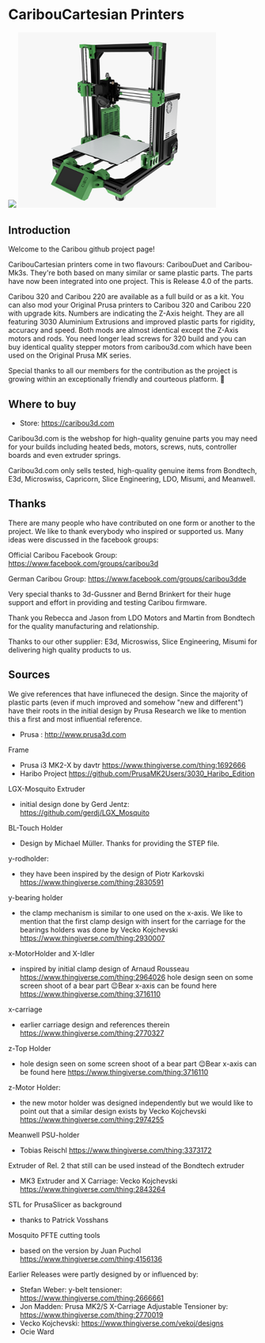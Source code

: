 # CaribouCartesian Printers

<img src="https://github.com/Caribou3d/CaribouCartesian/blob/master/img/Caribou-MK3-web.png" width="400"> <img src="https://github.com/Caribou3d/CaribouCartesian/blob/master/img/CaribouDuet-20201209-2-med.png" width="400"> 

## Introduction

Welcome to the Caribou github project page!

CaribouCartesian printers come in two flavours: CaribouDuet and Caribou-Mk3s. They're both based on many similar or same plastic parts. The parts have now been integrated into one project. This is Release 4.0 of the parts.

Caribou 320 and Caribou 220 are available as a full build or as a kit. You can also mod your Original Prusa printers to Caribou 320 and Caribou 220 with upgrade kits. Numbers are indicating the Z-Axis height. They are all featuring 3030 Aluminium Extrusions and improved plastic parts for rigidity, accuracy and speed. Both mods are almost identical except the Z-Axis motors and rods. You need longer lead screws for 320 build and you can buy identical quality stepper motors from caribou3d.com which have been used on the Original Prusa MK series.


Special thanks to all our members for the contribution as the project is growing within an exceptionally friendly and courteous platform. 🙏


## Where to buy

* Store: https://caribou3d.com

Caribou3d.com is the webshop for high-quality genuine parts you may need for your builds including heated beds, motors, screws, nuts, controller boards and even extruder springs.

Caribou3d.com only sells tested, high-quality genuine items from Bondtech, E3d, Microswiss, Capricorn, Slice Engineering, LDO, Misumi, and Meanwell. 

## Thanks

There are many people who have contributed on one form or another to the project. We like to thank everybody who inspired or supported us. Many ideas were discussed in the facebook groups:

Official Caribou Facebook Group: https://www.facebook.com/groups/caribou3d

German Caribou Group: https://www.facebook.com/groups/caribou3dde

Very special thanks to 3d-Gussner and Bernd Brinkert for their huge support and effort in providing and testing Caribou firmware.

Thank you Rebecca and Jason from LDO Motors and Martin from Bondtech for the quality manufacturing and relationship.

Thanks to our other supplier: E3d, Microswiss, Slice Engineering, Misumi for delivering high quality products to us.

## Sources

We give references that have influneced the design. Since the majority of plastic parts (even if much improved and somehow "new and different") have their roots in the initial design by Prusa Research we like to mention this a first and most influential reference. 

* Prusa : http://www.prusa3d.com

Frame
* Prusa i3 MK2-X by davtr https://www.thingiverse.com/thing:1692666
* Haribo Project https://github.com/PrusaMK2Users/3030_Haribo_Edition


LGX-Mosquito Extruder
* initial design done by Gerd Jentz: https://github.com/gerdj/LGX_Mosquito

BL-Touch Holder 
* Design by Michael Müller. Thanks for providing the STEP file.

y-rodholder:
* they have been inspired by the design of Piotr Karkovski https://www.thingiverse.com/thing:2830591

y-bearing holder
* the clamp mechanism is similar to one used on the x-axis. We like to mention that the first clamp design with insert for the carriage for the bearings holders was done by Vecko Kojchevski https://www.thingiverse.com/thing:2930007

x-MotorHolder and X-Idler
* inspired by initial clamp design of Arnaud Rousseau https://www.thingiverse.com/thing:2964026
hole design seen on some screen shoot of a bear part 😉Bear x-axis can be found here https://www.thingiverse.com/thing:3716110

x-carriage
* earlier carriage design and references therein https://www.thingiverse.com/thing:2770327

z-Top Holder
* hole design seen on some screen shoot of a bear part 😉Bear x-axis can be found here https://www.thingiverse.com/thing:3716110

z-Motor Holder:
* the new motor holder was designed independently but we would like to point out that a similar design exists by Vecko Kojchevski https://www.thingiverse.com/thing:2974255 

Meanwell PSU-holder
* Tobias Reischl https://www.thingiverse.com/thing:3373172

Extruder of Rel. 2 that still can be used instead of the Bondtech extruder
* MK3 Extruder and X Carriage: Vecko Kojchevski https://www.thingiverse.com/thing:2843264

STL for PrusaSlicer as background
* thanks to Patrick Vosshans

Mosquito PFTE cutting tools
* based on the version by Juan Puchol https://www.thingiverse.com/thing:4156136

Earlier Releases were partly designed by or influenced by:

* Stefan Weber: y-belt tensioner: https://www.thingiverse.com/thing:2666661
* Jon Madden: Prusa MK2/S X-Carriage Adjustable Tensioner by: https://www.thingiverse.com/thing:2770019
* Vecko Kojchevski: https://www.thingiverse.com/vekoj/designs
* Ocie Ward


